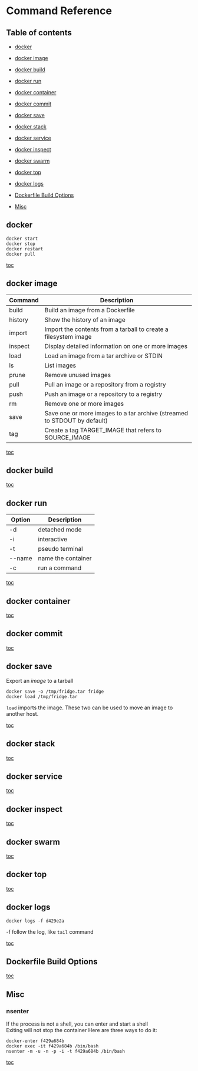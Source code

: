 # Command Reference
## Table of contents
- [docker](#docker)
- [docker image](#docker-image)
- [docker build](#docker-build)
- [docker run](#docker-run)
- [docker container](#docker-container)
- [docker commit](#docker-commit)
- [docker save](#docker-save)
- [docker stack](#docker-stack)
- [docker service](#docker-service)
- [docker inspect](#docker-inspect)
- [docker swarm](#docker-swarm)
- [docker top](#docker-top)
- [docker logs](#docker-logs)
- [Dockerfile Build Options](Dockerfile-Build-Options)

- [Misc](#Misc)

## docker 
`docker start`  
`docker stop`  
`docker restart`  
`docker pull`  

[toc](#Table-of-contents) 

## docker image
| Command  | Description |
|--------- |-------------|
|  build   | Build an image from a Dockerfile |
|  history | Show the history of an image |
|  import  | Import the contents from a tarball to create a filesystem image |
|  inspect | Display detailed information on one or more images |
|  load    | Load an image from a tar archive or STDIN |
|  ls      | List images |
|  prune   | Remove unused images |
|  pull    | Pull an image or a repository from a registry |
|  push    | Push an image or a repository to a registry |
|  rm      | Remove one or more images |
|  save    | Save one or more images to a tar archive (streamed to STDOUT by default) |
|  tag     | Create a tag TARGET_IMAGE that refers to SOURCE_IMAGE |

[toc](#Table-of-contents) 
 
## docker build

[toc](#Table-of-contents)

## docker run
|Option|Description
|------|-----------|
| -d | detached mode |
| -i | interactive |
| -t | pseudo terminal |
| --name | name the container |
| -c | run a command |

[toc](#Table-of-contents)

## docker container

[toc](#Table-of-contents)

## docker commit

[toc](#Table-of-contents)

## docker save
Export an _image_ to a tarball

    docker save -o /tmp/fridge.tar fridge
    docker load /tmp/fridge.tar

`load` imports the image.  These two can be used to move an image to another host.

[toc](#Table-of-contents)

## docker stack

[toc](#Table-of-contents)

## docker service

[toc](#Table-of-contents)

## docker inspect

[toc](#Table-of-contents)

## docker swarm

[toc](#Table-of-contents)

## docker top

[toc](#Table-of-contents)

## docker logs

    docker logs -f d429e2a

-f  follow the log, like `tail` command

[toc](#Table-of-contents)

## Dockerfile Build Options

[toc](#Table-of-contents)

## Misc
### nsenter
If the process is not a shell, you can enter and start a shell  
Exiting will not stop the container
Here are three ways to do it:

    docker-enter f429a684b 
    docker exec -it f429a684b /bin/bash
    nsenter -m -u -n -p -i -t f429a684b /bin/bash


[toc](#Table-of-contents)